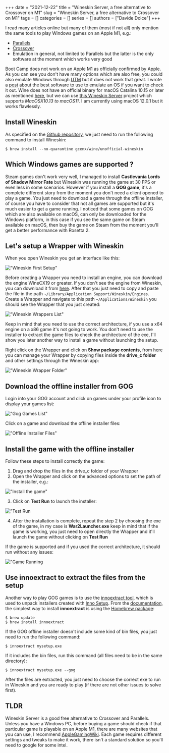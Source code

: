+++ 
date = "2021-12-22"
title = "Wineskin Server, a free alternative to Crossover on M1"
slug = "Wineskin Server, a free alternative to Crossover on M1"
tags = []
categories = []
series = []
authors = ["Davide Dolce"]
+++

I read many articles online but many of them (most if not all) only mention the same tools to play Windows games on an Apple M1, e.g.:

- [Parallels](http://parallels.com/)
- [Crossover](https://www.codeweavers.com/crossover/)
- Emulation in general, not limited to Parallels but the latter is the only software at the moment which works very good

Boot Camp does not work on an Apple M1 as officially confirmed by Apple. As you can see you don't have many options which are also free, you could also emulate Windows through [UTM](https://mac.getutm.app) but it does not work that great. I wrote a [post](https://malwarewerewolf.com/posts/qemu-parallels-or-utm-which-one-is-the-best-with-apple-m1-chip-/) about the best software to use to emulate an OS if you want to check it out. Wine does not have an official binary for macOS Catalina 10.15 or later as mentioned [here](https://wiki.winehq.org/MacOS), but we can use [this Wineskin Server](https://github.com/Gcenx/WineskinServer) project which supports _MacOSX10.13 to macOS11_. I am currently using macOS 12.0.1 but it works flawlessly.

## Install Wineskin

As specified on the [Github repository](https://github.com/Gcenx/WineskinServer), we just need to run the following command to install Wineskin:

```shell
$ brew install --no-quarantine gcenx/wine/unofficial-wineskin
```

## Which Windows games are supported ?

Steam games don't work very well, I managed to install **Castlevania Lords of Shadow Mirror Fate** but Wineskin was running the game at 30 FPS or even less in some scenarios. However if you install a **GOG game**, it's a complete different story from the moment you don't need a client opened to play a game. You just need to download a game through the offline installer, of course you have to consider that not all games are supported but it's much easier to get a game running. I noticed that some games on GOG which are also available on macOS, can only be downloaded for the Windows platform, in this case if you see the same game on Steam available on macOS, then buy the game on Steam from the moment you'll get a better performance with Rosetta 2.

## Let's setup a Wrapper with Wineskin

When you open Wineskin you get an interface like this:

!["Wineskin First Setup"](/images/posts/wineskin_server_a_free_alternative_to_crossover_on_m1/wineskin_first_setup.png)

Before creating a Wrapper you need to install an engine, you can download the engine WineCX19 or greater. If you don't see the engine from Wineskin, you can download it from [here](https://github.com/Gcenx/WineskinServer/releases). After that you just need to copy and paste the file in the path `~/Library/Application Support/Wineskin/Engines`. Create a Wrapper and navigate to this path `~/Applications/Wineskin` you should see the Wrapper that you just created:

!["Wineskin Wrappers List"](/images/posts/wineskin_server_a_free_alternative_to_crossover_on_m1/wineskin_wrappers_list.png)

Keep in mind that you need to use the correct architecture, if you use a x64 engine on a x86 game it's not going to work. You don't need to use the installer to extract the game files to check the architecture of the exe, I'll show you later another way to install a game without launching the setup.

Right click on the Wrapper and click on **Show package contents**, from here you can manage your Wrapper by copying files inside the **drive_c folder** and other settings through the Wineskin app:

!["Wineskin Wrapper Folder"](/images/posts/wineskin_server_a_free_alternative_to_crossover_on_m1/wineskin_wrapper_folder.png)

## Download the offline installer from GOG

Login into your GOG account and click on games under your profile icon to display your games list:

!["Gog Games List"](/images/posts/wineskin_server_a_free_alternative_to_crossover_on_m1/gog_games_list.png)

Click on a game and download the offline installer files:

!["Offline Installer Files"](/images/posts/wineskin_server_a_free_alternative_to_crossover_on_m1/offline_installer.png)

## Install the game with the offline installer

Follow these steps to install correctly the game:

1. Drag and drop the files in the drive_c folder of your Wrapper
2. Open the Wrapper and click on the advanced options to set the path of the installer, e.g.:

!["Install the game"](/images/posts/wineskin_server_a_free_alternative_to_crossover_on_m1/install_the_game.png)

3. Click on **Test Run** to launch the installer:

!["Test Run](/images/posts/wineskin_server_a_free_alternative_to_crossover_on_m1/test_run.png)

4. After the installation is complete, repeat the step 2 by choosing the exe of the game, in my case is **War2Launcher.exe** keep in mind that if the game is working, you just need to open directly the Wrapper and it'll launch the game without clicking on **Test Run**

If the game is supported and if you used the correct architecture, it should run without any issues:

!["Game Running](/images/posts/wineskin_server_a_free_alternative_to_crossover_on_m1/game_running.png)

## Use innoextract to extract the files from the setup

Another way to play GOG games is to use the [innoextract tool](https://constexpr.org/innoextract/), which is used to unpack installers created with [Inno Setup](https://jrsoftware.org/isinfo.php). From the [documentation](https://constexpr.org/innoextract/install#homebrew), the simplest way to install **innoextract** is using the [Homebrew package](https://formulae.brew.sh/formula/innoextract):

```shell
$ brew update
$ brew install innoextract
```

If the GOG offline installer doesn't include some kind of bin files, you just need to run the following command:

```shell
$ innoextract mysetup.exe
```

If it includes the bin files, run this command (all files need to be in the same directory):

```shell
$ innoextract mysetup.exe --gog
```

After the files are extracted, you just need to choose the correct exe to run in Wineskin and you are ready to play (if there are not other issues to solve first).

## TLDR

Wineskin Server is a good free alternative to Crossover and Parallels. Unless you have a Windows PC, before buying a game should check if that particular game is playable on an Apple M1, there are many websites that you can use, I recommend [AppleGamingWiki](https://www.applegamingwiki.com/wiki/Home). Each game requires different settings and tweaks to make it work, there isn't a standard solution so you'll need to google for some intel.